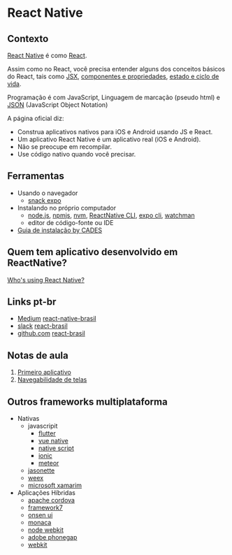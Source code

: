 # React Native

## Contexto

[React Native](http://facebook.github.io/react-native/) é como [React](https://reactjs.org).

Assim como no React, você precisa entender alguns dos conceitos básicos do React, tais como [JSX](https://reactjs.org/docs/introducing-jsx.html), [componentes e propriedades](https://reactjs.org/docs/components-and-props.html), [estado e ciclo de vida](https://reactjs.org/docs/state-and-lifecycle.html).

Programação é com JavaScript, Linguagem de marcação (pseudo html) e [JSON](https://www.w3schools.com/js/js_json_intro.asp) (JavaScript Object Notation)

A página oficial diz:

- Construa aplicativos nativos para iOS e Android usando JS e React.
- Um aplicativo React Native é um aplicativo real (iOS e Android).
- Não se preocupe em recompilar.
- Use código nativo quando você precisar.

## Ferramentas

- Usando o navegador
  - [snack expo](https://snack.expo.io/)
- Instalando no próprio computador
  - [node.js](https://nodejs.org), [npmjs](https://www.npmjs.com), [nvm](https://github.com/creationix/nvm), [ReactNative CLI](https://facebook.github.io/react-native/), [expo cli](https://expo.io/tools#cli), [watchman](https://facebook.github.io/watchman/)
  - editor de código-fonte ou IDE
- [Guia de instalação by CADES](https://github.com/cades-ifrn/minicurso-react-native-wtads/blob/master/install.md)

## Quem tem aplicativo desenvolvido em ReactNative?

[Who's using React Native?](http://facebook.github.io/react-native/showcase.html)

## Links pt-br

- [Medium](https://medium.com/) [react-native-brasil](https://medium.com/reactbrasil/react-native/home)
- [slack](https://slack.com/intl/pt-br/) [react-brasil](https://react-brasil.github.io/react-brasil-slack/)
- [github.com](https://github.com/) [react-brasil](https://github.com/react-brasil)

## Notas de aula

1. [Primeiro aplicativo](./01-intro)
2. [Navegabilidade de telas](./02-navigation)

## Outros frameworks multiplataforma

- Nativas
  - javascripit
    - [flutter](https://flutter.dev)
    - [vue native](https://vue-native.io)
    - [native script](https://www.nativescript.org)
    - [ionic](https://ionicframework.com)
    - [meteor](https://www.meteor.com)
  - [jasonette](http://jasonette.com)
  - [weex](https://weex.apache.org)
  - [microsoft xamarim](https://visualstudio.microsoft.com/pt-br/xamarin/)
- Aplicações Híbridas
  - [apache cordova](https://cordova.apache.org)
  - [framework7](https://framework7.io)
  - [onsen ui](https://onsen.io)
  - [monaca](https://monaca.io)
  - [node webkit](https://nwjs.io)
  - [adobe phonegap](https://phonegap.com)
  - [webkit](https://webkit.org)
